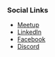 <!-- ### Chapter Information
* Chapter Region -->

### Social Links
* [Meetup](https://www.meetup.com/OWASP-Sydney-Chapter/)
* [LinkedIn](https://www.linkedin.com/groups/13888555/)
* [Facebook](https://www.facebook.com/OWASP-Sydney-Chapter-102460191566968)
* [Discord]()
